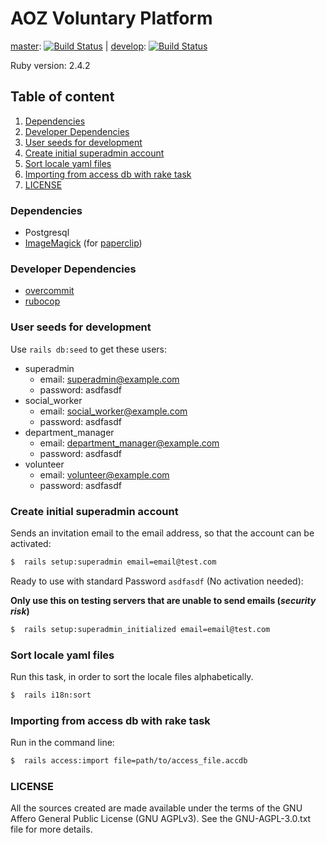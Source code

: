 # AOZ Voluntary Platform

[master](https://github.com/panter/aoz-003/tree/master): [![Build Status](https://travis-ci.org/panter/aoz-003.svg?branch=master)](https://travis-ci.org/panter/aoz-003) |
[develop](https://github.com/panter/aoz-003): [![Build Status](https://travis-ci.org/panter/aoz-003.svg?branch=develop)](https://travis-ci.org/panter/aoz-003)

Ruby version: 2.4.2

## Table of content

1. [Dependencies](#dependencies)
1. [Developer Dependencies](#developer-dependencies)
1. [User seeds for development](#user-seeds-for-development)
1. [Create initial superadmin account](#create-initial-superadmin-account)
1. [Sort locale yaml files](#sort-locale-yaml-files)
1. [Importing from access db with rake task](#importing-from-access-db-with-rake-task)
1. [LICENSE](#license)

### Dependencies

- Postgresql
- [ImageMagick](http://www.imagemagick.org/) (for [paperclip](https://github.com/thoughtbot/paperclip))

### Developer Dependencies

- [overcommit](https://github.com/brigade/overcommit)
- [rubocop](https://github.com/bbatsov/rubocop)

### User seeds for development

Use `rails db:seed` to get these users:

- superadmin
  - email: superadmin@example.com
  - password: asdfasdf
- social_worker
  - email: social_worker@example.com
  - password: asdfasdf
- department_manager
  - email: department_manager@example.com
  - password: asdfasdf
- volunteer
  - email: volunteer@example.com
  - password: asdfasdf

### Create initial superadmin account

Sends an invitation email to the email address, so that the account can be activated:

```bash
$  rails setup:superadmin email=email@test.com
```

Ready to use with standard Password `asdfasdf` (No activation needed):

**Only use this on testing servers that are unable to send emails (_security risk_)**

```bash
$  rails setup:superadmin_initialized email=email@test.com
```

### Sort locale yaml files

Run this task, in order to sort the locale files alphabetically.

```bash
$  rails i18n:sort
```

### Importing from access db with rake task

Run in the command line:

```bash
$  rails access:import file=path/to/access_file.accdb
```

### LICENSE

All the sources created are made available under the terms
of the GNU Affero General Public License (GNU AGPLv3).
See the GNU-AGPL-3.0.txt file for more details.
